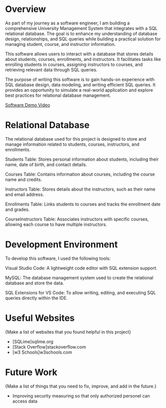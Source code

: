 # Overview
As part of my journey as a software engineer, I am building a comprehensive University Management System that integrates with a SQL relational database. The goal is to enhance my understanding of database design, relationships, and SQL queries while building a practical solution for managing student, course, and instructor information.

This software allows users to interact with a database that stores details about students, courses, enrollments, and instructors. It facilitates tasks like enrolling students in courses, assigning instructors to courses, and retrieving relevant data through SQL queries.

The purpose of writing this software is to gain hands-on experience with SQL database design, data modeling, and writing efficient SQL queries. It provides an opportunity to simulate a real-world application and explore best practices for relational database management.

[Software Demo Video](https://youtube.com/shorts/WmBmEeOP_KM?feature=share)

# Relational Database
The relational database used for this project is designed to store and manage information related to students, courses, instructors, and enrollments. 

Students Table: Stores personal information about students, including their name, date of birth, and contact details.

Courses Table: Contains information about courses, including the course name and credits.

Instructors Table: Stores details about the instructors, such as their name and email address.

Enrollments Table: Links students to courses and tracks the enrollment date and grades.

CourseInstructors Table: Associates instructors with specific courses, allowing each course to have multiple instructors.

# Development Environment

To develop this software, I used the following tools:

Visual Studio Code: A lightweight code editor with SQL extension support.

MySQL: The database management system used to create the relational database and store the data.

SQL Extensions for VS Code: To allow writing, editing, and executing SQL queries directly within the IDE.
# Useful Websites

{Make a list of websites that you found helpful in this project}

- [SQLime]sqlime.org
- [Stack Overflow]stackoverflow.com
- [w3 Schools]w3schools.com

# Future Work

{Make a list of things that you need to fix, improve, and add in the future.}

- Improving security measuring so that only authorized personel can access data
